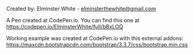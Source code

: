 Created by: Elminster White - elminsterthewhite@gmail.com

A Pen created at CodePen.io. You can find this one at https://codepen.io/ElminsterWhite/full/bBxLOQ

Working example was created at CodePen.io with this external addons:
https://maxcdn.bootstrapcdn.com/bootstrap/3.3.7/css/bootstrap.min.css 